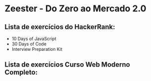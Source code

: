 # Zeester - Do Zero ao Mercado 2.0

## Lista de exercícios do HackerRank:

- 10 Days of JavaScript
- 30 Days of Code
- Interview Preparation Kit

## Lista de exercícios Curso Web Moderno Completo:
